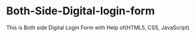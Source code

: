 # Both-Side-Digital-login-form
This is Both side Digital Login Form with Help of(HTML5, CSS, JavaScript)
